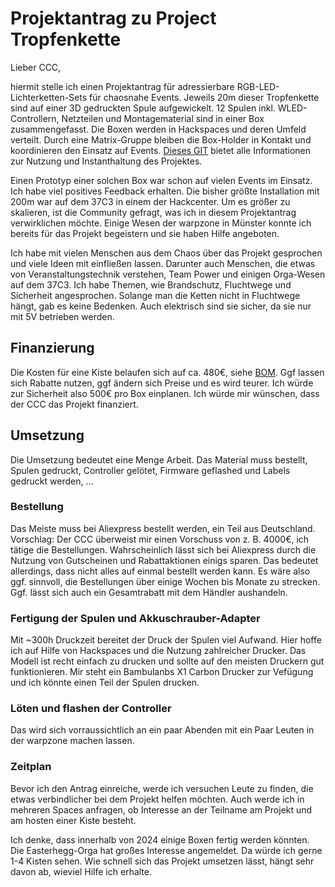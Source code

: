 # Projektantrag zu Project Tropfenkette

Lieber CCC,

hiermit stelle ich einen Projektantrag für adressierbare RGB-LED-Lichterketten-Sets für chaosnahe Events. Jeweils 20m dieser Tropfenkette sind auf einer 3D gedruckten Spule aufgewickelt. 12 Spulen inkl. WLED-Controllern, Netzteilen und Montagematerial sind in einer Box zusammengefasst. Die Boxen werden in Hackspaces und deren Umfeld verteilt. Durch eine Matrix-Gruppe bleiben die Box-Holder in Kontakt und koordinieren den Einsatz auf Events. [Dieses GIT](Readme.md) bietet alle Informationen zur Nutzung und Instanthaltung des Projektes.

Einen Prototyp einer solchen Box war schon auf vielen Events im Einsatz. Ich habe viel positives Feedback erhalten. Die bisher größte Installation mit 200m war auf dem 37C3 in einem der Hackcenter. Um es größer zu skalieren, ist die Community gefragt, was ich in diesem Projektantrag verwirklichen möchte. Einige Wesen der warpzone in Münster konnte ich bereits für das Projekt begeistern und sie haben Hilfe angeboten.

Ich habe mit vielen Menschen aus dem Chaos über das Projekt gesprochen und viele Ideen mit einfließen lassen. Darunter auch Menschen, die etwas von Veranstaltungstechnik verstehen, Team Power und einigen Orga-Wesen auf dem 37C3. Ich habe Themen, wie Brandschutz, Fluchtwege und Sicherheit angesprochen. Solange man die Ketten nicht in Fluchtwege hängt, gab es keine Bedenken. Auch elektrisch sind sie sicher, da sie nur mit 5V betrieben werden.

## Finanzierung

Die Kosten für eine Kiste belaufen sich auf ca. 480€, siehe [BOM](https://docs.google.com/spreadsheets/d/1PHROypnwYwpfAeiwreOVh2BaQhaZet9fSIjJTCfw_kE). Ggf lassen sich Rabatte nutzen, ggf ändern sich Preise und es wird teurer. Ich würde zur Sicherheit also 500€ pro Box einplanen. Ich würde mir wünschen, dass der CCC das Projekt finanziert.

## Umsetzung

Die Umsetzung bedeutet eine Menge Arbeit. Das Material muss bestellt, Spulen gedruckt, Controller gelötet, Firmware geflashed und Labels gedruckt werden, ...

### Bestellung

Das Meiste muss bei Aliexpress bestellt werden, ein Teil aus Deutschland. Vorschlag: Der CCC überweist mir einen Vorschuss von z. B. 4000€, ich tätige die Bestellungen. Wahrscheinlich lässt sich bei Aliexpress durch die Nutzung von Gutscheinen und Rabattaktionen einigs sparen. Das bedeutet allerdings, dass nicht alles auf einmal bestellt werden kann. Es wäre also ggf. sinnvoll, die Bestellungen über einige Wochen bis Monate zu strecken. Ggf. lässt sich auch ein Gesamtrabatt mit dem Händler aushandeln.

### Fertigung der Spulen und Akkuschrauber-Adapter

Mit ~300h Druckzeit bereitet der Druck der Spulen viel Aufwand. Hier hoffe ich auf Hilfe von Hackspaces und die Nutzung zahlreicher Drucker. Das Modell ist recht einfach zu drucken und sollte auf den meisten Druckern gut funktionieren. Mir steht ein Bambulanbs X1 Carbon Drucker zur Vefügung und ich könnte einen Teil der Spulen drucken.

### Löten und flashen der Controller

Das wird sich vorraussichtlich an ein paar Abenden mit ein Paar Leuten in der warpzone machen lassen.

### Zeitplan

Bevor ich den Antrag einreiche, werde ich versuchen Leute zu finden, die etwas verbindlicher bei dem Projekt helfen möchten. Auch werde ich in mehreren Spaces anfragen, ob Interesse an der Teilname am Projekt und am hosten einer Kiste besteht.

Ich denke, dass innerhalb von 2024 einige Boxen fertig werden könnten. Die Easterhegg-Orga hat großes Interesse angemeldet. Da würde ich gerne 1-4 Kisten sehen. Wie schnell sich das Projekt umsetzen lässt, hängt sehr davon ab, wieviel Hilfe ich erhalte.